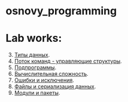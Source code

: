 # osnovy_programming


# Lab works:

3. [Типы данных](/задание_task_03_02_01_jpynb.ipynb).
4. [Поток команд - управляющие структуры](/lab4.ipynb).
5. [Подпрограммы](/lab5.ipynb).
6. [Вычислительная сложность](/lab6.ipynb).
7. [Ошибки и исключения]().
8. [Файлы и сериализация данных]().
9. [Модули и пакеты]().
